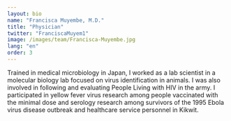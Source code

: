```yaml
---
layout: bio
name: "Francisca Muyembe, M.D."
title: "Physician"
twitter: "FranciscaMuyem1"
image: /images/team/Francisca-Muyembe.jpg
lang: "en"
order: 3
---
```

Trained in medical microbiology in Japan, I worked as a lab scientist in a molecular biology lab focused on virus identification in animals. I was also involved in following and evaluating People Living with HIV in the army. I participated in yellow fever virus research among people vaccinated with the minimal dose and serology research among survivors of the 1995 Ebola virus disease outbreak and healthcare service personnel in Kikwit.

